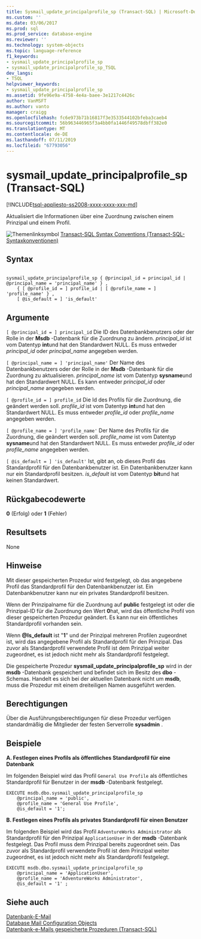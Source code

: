 ```yaml
---
title: Sysmail_update_principalprofile_sp (Transact-SQL) | Microsoft-Dokumentation
ms.custom: ''
ms.date: 03/06/2017
ms.prod: sql
ms.prod_service: database-engine
ms.reviewer: ''
ms.technology: system-objects
ms.topic: language-reference
f1_keywords:
- sysmail_update_principalprofile_sp
- sysmail_update_principalprofile_sp_TSQL
dev_langs:
- TSQL
helpviewer_keywords:
- sysmail_update_principalprofile_sp
ms.assetid: 9fe96e9a-4758-4e4a-baee-3e1217c4426c
author: VanMSFT
ms.author: vanto
manager: craigg
ms.openlocfilehash: fc6e973b71b16817f3e3533544102bfeba3caeb4
ms.sourcegitcommit: 56b963446965f3a4bb0fa1446f49578dbff382e0
ms.translationtype: MT
ms.contentlocale: de-DE
ms.lasthandoff: 07/11/2019
ms.locfileid: "67793056"
---
```

# <a name="sysmailupdateprincipalprofilesp-transact-sql"></a>sysmail_update_principalprofile_sp (Transact-SQL)
[!INCLUDE[tsql-appliesto-ss2008-xxxx-xxxx-xxx-md](../../includes/tsql-appliesto-ss2008-xxxx-xxxx-xxx-md.md)]

  Aktualisiert die Informationen über eine Zuordnung zwischen einem Prinzipal und einem Profil.  
  
 ![Themenlinksymbol](../../database-engine/configure-windows/media/topic-link.gif "Topic link icon") [Transact-SQL Syntax Conventions (Transact-SQL-Syntaxkonventionen)](../../t-sql/language-elements/transact-sql-syntax-conventions-transact-sql.md)  
  
## <a name="syntax"></a>Syntax  
  
```  
  
sysmail_update_principalprofile_sp { @principal_id = principal_id | @principal_name = 'principal_name' } ,  
    { [ @profile_id = ] profile_id | [ @profile_name = ] 'profile_name' } ,  
    [ @is_default = ] 'is_default'  
```  
  
## <a name="arguments"></a>Argumente  
`[ @principal_id = ] principal_id` Die ID des Datenbankbenutzers oder der Rolle in der **Msdb** -Datenbank für die Zuordnung zu ändern. *principal_id* ist vom Datentyp **int**und hat den Standardwert NULL. Es muss entweder *principal_id* oder *principal_name* angegeben werden.  
  
`[ @principal_name = ] 'principal_name'` Der Name des Datenbankbenutzers oder der Rolle in der **Msdb** -Datenbank für die Zuordnung zu aktualisieren. *principal_name* ist vom Datentyp **sysname**und hat den Standardwert NULL. Es kann entweder *principal_id* oder *principal_name* angegeben werden.  
  
`[ @profile_id = ] profile_id` Die Id des Profils für die Zuordnung, die geändert werden soll. *profile_id* ist vom Datentyp **int**und hat den Standardwert NULL. Es muss entweder *profile_id* oder *profile_name* angegeben werden.  
  
`[ @profile_name = ] 'profile_name'` Der Name des Profils für die Zuordnung, die geändert werden soll. *profile_name* ist vom Datentyp **sysname**und hat den Standardwert NULL. Es muss entweder *profile_id* oder *profile_name* angegeben werden.  
  
`[ @is_default = ] 'is_default'` Ist, gibt an, ob dieses Profil das Standardprofil für den Datenbankbenutzer ist. Ein Datenbankbenutzer kann nur ein Standardprofil besitzen. *is_default* ist vom Datentyp **bit**und hat keinen Standardwert.  
  
## <a name="return-code-values"></a>Rückgabecodewerte  
 **0** (Erfolg) oder **1** (Fehler)  
  
## <a name="result-sets"></a>Resultsets  
 None  
  
## <a name="remarks"></a>Hinweise  
 Mit dieser gespeicherten Prozedur wird festgelegt, ob das angegebene Profil das Standardprofil für den Datenbankbenutzer ist. Ein Datenbankbenutzer kann nur ein privates Standardprofil besitzen.  
  
 Wenn der Prinzipalname für die Zuordnung auf **public** festgelegt ist oder die Prinzipal-ID für die Zuordnung den Wert **0**hat, wird das öffentliche Profil von dieser gespeicherten Prozedur geändert. Es kann nur ein öffentliches Standardprofil vorhanden sein.  
  
 Wenn  **\@Is_default** ist "**1**" und der Prinzipal mehreren Profilen zugeordnet ist, wird das angegebene Profil als Standardprofil für den Prinzipal. Das zuvor als Standardprofil verwendete Profil ist dem Prinzipal weiter zugeordnet, es ist jedoch nicht mehr als Standardprofil festgelegt.  
  
 Die gespeicherte Prozedur **sysmail_update_principalprofile_sp** wird in der **msdb** -Datenbank gespeichert und befindet sich im Besitz des **dbo** -Schemas. Handelt es sich bei der aktuellen Datenbank nicht um **msdb**, muss die Prozedur mit einem dreiteiligen Namen ausgeführt werden.  
  
## <a name="permissions"></a>Berechtigungen  
 Über die Ausführungsberechtigungen für diese Prozedur verfügen standardmäßig die Mitglieder der festen Serverrolle **sysadmin** .  
  
## <a name="examples"></a>Beispiele  
 **A. Festlegen eines Profils als öffentliches Standardprofil für eine Datenbank**  
  
 Im folgenden Beispiel wird das Profil `General Use Profile` als öffentliches Standardprofil für Benutzer in der **msdb** -Datenbank festgelegt.  
  
```  
EXECUTE msdb.dbo.sysmail_update_principalprofile_sp  
    @principal_name = 'public',  
    @profile_name = 'General Use Profile',  
    @is_default = '1';  
```  
  
 **B. Festlegen eines Profils als privates Standardprofil für einen Benutzer**  
  
 Im folgenden Beispiel wird das Profil `AdventureWorks Administrator` als Standardprofil für den Prinzipal `ApplicationUser` in der **msdb** -Datenbank festgelegt. Das Profil muss dem Prinzipal bereits zugeordnet sein. Das zuvor als Standardprofil verwendete Profil ist dem Prinzipal weiter zugeordnet, es ist jedoch nicht mehr als Standardprofil festgelegt.  
  
```  
EXECUTE msdb.dbo.sysmail_update_principalprofile_sp  
    @principal_name = 'ApplicationUser',  
    @profile_name = 'AdventureWorks Administrator',  
    @is_default = '1' ;  
```  
  
## <a name="see-also"></a>Siehe auch  
 [Datenbank-E-Mail](../../relational-databases/database-mail/database-mail.md)   
 [Database Mail Configuration Objects](../../relational-databases/database-mail/database-mail-configuration-objects.md)   
 [Datenbank-e-Mails gespeicherte Prozeduren &#40;Transact-SQL&#41;](../../relational-databases/system-stored-procedures/database-mail-stored-procedures-transact-sql.md)  
  
  
